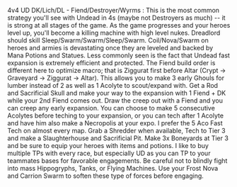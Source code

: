 4v4 UD  DK/Lich/DL - Fiend/Destroyer/Wyrms : 
This is the most common strategy you'll see with Undead in 4s (maybe not Destroyers as much) -- it is strong at all stages of the game. As the game progresses and your heroes level up, you'll become a killing machine with high level nukes. Dreadlord should skill Sleep/Swarm/Swarm/Sleep/Swarm. Coil/Nova/Swarm on heroes and armies is devastating once they are leveled and backed by Mana Potions and Statues. Less commonly seen is the fact that Undead fast expansion is extremely efficient and protected. 
The Fiend build order is different here to optimize macro; that is Ziggurat first before Altar (Crypt -> Graveyard -> Ziggurat -> Altar). This allows you to make 3 early Ghouls for lumber instead of 2 as well as 1 Acolyte to scout/expand with. Get a Rod and Sacrificial Skull and make your way to the expansion with 1 Fiend + DK while your 2nd Fiend comes out. Draw the creep out with a Fiend and you can creep any early expansion. You can choose to make 5 consecutive Acolytes before teching to your expansion, or you can tech after 1 Acolyte and have him also make a Necropolis at your expo. I prefer the 5 Aco Fast Tech on almost every map. Grab a Shredder when available, Tech to Tier 3 and make a Slaughterhouse and Sacrificial Pit. 
Make 3x Boneyards at Tier 3 and be sure to equip your heroes with items and potions. I like to buy multiple TPs with every race, but especially UD as you can TP to your teammates bases for favorable engagements. Be careful not to blindly fight into mass Hippogryphs, Tanks, or Flying Machines. Use your Frost Nova and Carrion Swarm to soften these type of forces before engaging.